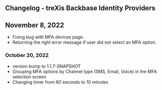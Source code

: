 
## Changelog - treXis Backbase Identity Providers

## November 8, 2022
- Fixing bug with MFA devices page.
- Returning the right error message if user did not select an MFA option.

### October 20, 2022

- version bump to 1.1.7-SNAPSHOT
- Grouping MFA options by Channel type (SMS, Email, Voice) in the MFA selection screen
- Changing timer from 60 seconds to 10 minutes

